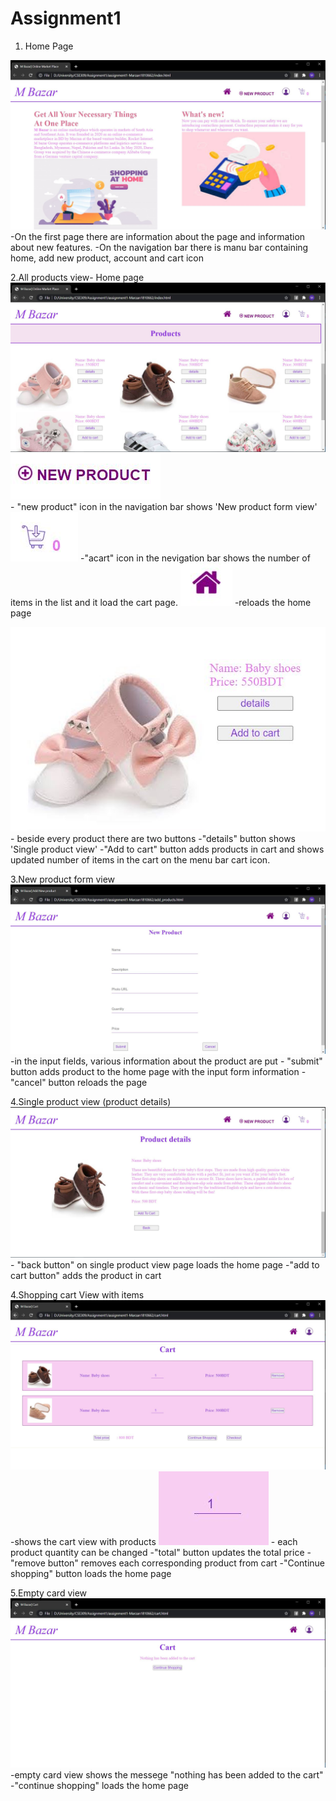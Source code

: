 # Assignment1
1. Home Page
<img src="images/Homepage.JPG">
    -On the first page there are information about the page and information about new features.
    -On the navigation bar there is manu bar containing home, add new product, account and cart icon

2.All products view- Home page
<img src="images/products.JPG">
<img src="images/newproduct.JPG">  
     - "new product" icon in the navigation bar shows 'New product form view'
      <img src="images/carticon.JPG">
     -"acart" icon in the nevigation bar shows the number of items in the list and it load the cart page.
     <img src= "images/homeicon.JPG">
     -reloads the home page

 <img src="images/details.JPG">
    - beside every product there are two buttons
    -"details" button shows 'Single product view'
    -"Add to cart" button adds products in cart and shows updated number of items in the cart on the menu bar cart icon. 

3.New product form view
<img src= "images/form.JPG">
    -in the input fields, various information about the product are put
    - "submit" button adds product to the home page with the input form information
    -"cancel" button reloads the page

4.Single product view (product details)
<img src= "images/singleproductview.JPG">
    - "back button" on single product view page loads the home page
    -"add to cart button" adds the product in cart

4.Shopping cart View with items
<img src= "images/cart.JPG">
    -shows the cart view with products
    <img src= "images/qty.JPG">
    - each product quantity can be changed 
    -"total" button updates the total price
    -"remove button" removes each corresponding product from cart
    -"Continue shopping" button loads the home page

5.Empty card view
<img src= "images/emptycart.JPG">
    -empty card view shows the messege "nothing has been added to the cart"
    -"continue shopping" loads the home page
